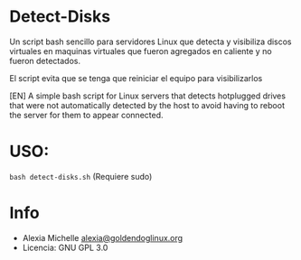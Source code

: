 # Detect-Disks
Un script bash sencillo para servidores Linux que detecta y visibiliza discos virtuales en maquinas virtuales que fueron agregados en caliente
y no fueron detectados. 

El script evita que se tenga que reiniciar el equipo para visibilizarlos 


[EN] A simple bash script for Linux servers that detects hotplugged drives that were not automatically detected by the host to avoid having to reboot
the server for them to appear connected.

# USO:

```bash detect-disks.sh``` (Requiere sudo)


# Info
- Alexia Michelle <alexia@goldendoglinux.org>
- Licencia: GNU GPL 3.0 

